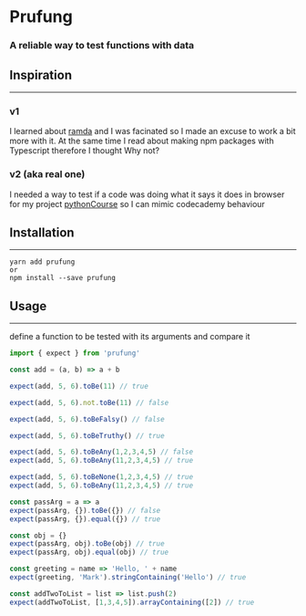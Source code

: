 # Prufung

### A reliable way to test functions with data


## Inspiration 
------
### v1
I learned about [ramda](https://github.com/ramda/ramda) and I was facinated so I made an excuse to work a bit more with it. At the same time I read about making npm packages with Typescript therefore I thought Why not?

### v2 (aka real one)

I needed a way to test if a code was doing what it says it does in browser for my project [pythonCourse](https://github.com/Yhozen/pythonCourse) so I can mimic codecademy behaviour

## Installation
------
```
yarn add prufung
or
npm install --save prufung
```

## Usage
------
define a function to be tested with its arguments and compare it

```javascript
import { expect } from 'prufung'

const add = (a, b) => a + b

expect(add, 5, 6).toBe(11) // true

expect(add, 5, 6).not.toBe(11) // false

expect(add, 5, 6).toBeFalsy() // false

expect(add, 5, 6).toBeTruthy() // true

expect(add, 5, 6).toBeAny(1,2,3,4,5) // false
expect(add, 5, 6).toBeAny(11,2,3,4,5) // true

expect(add, 5, 6).toBeNone(1,2,3,4,5) // true
expect(add, 5, 6).toBeAny(11,2,3,4,5) // true

const passArg = a => a
expect(passArg, {}).toBe({}) // false
expect(passArg, {}).equal({}) // true

const obj = {}
expect(passArg, obj).toBe(obj) // true
expect(passArg, obj).equal(obj) // true

const greeting = name => 'Hello, ' + name 
expect(greeting, 'Mark').stringContaining('Hello') // true

const addTwoToList = list => list.push(2)
expect(addTwoToList, [1,3,4,5]).arrayContaining([2]) // true
```


